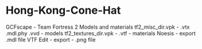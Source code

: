 # Hong-Kong-Cone-Hat
GCFscape - Team Fortress 2
Models and materials
tf2_misc_dir.vpk - .vtx .mdl.phy .vvd - models
tf2_textures_dir.vpk - .vtf - materials
Noesis - export .mdl file
VTF Edit - export - .png file
